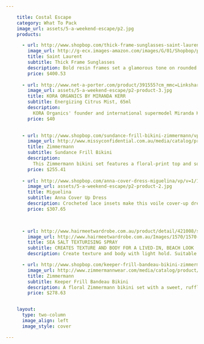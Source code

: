 ```yaml
---

    title: Costal Escape
    category: What To Pack
    image_url: assets/5-a-weekend-escape/p2.jpg
    products:

      - url: http://www.shopbop.com/thick-frame-sunglasses-saint-laurent/vp/v=1/1543677125.htm?folderID=2534374302159432&fm=other-shopbysize&colorId=43256&extid=affprg-4441350
        image_url: http://g-ecx.images-amazon.com/images/G/01/Shopbop/p/pcs/products/yvesl/yvesl2006143256/yvesl2006143256_q3_1-0.jpg 
        title: Saint Laurent
        subtitle: Thick Frame Sunglasses
        description: Bold resin frames set a glamorous tone on rounded Saint Laurent sunglasses. Gradient lenses. Case and cleaning cloth included.
        price: $400.53
        
      - url: http://www.net-a-porter.com/product/391555?cm_mmc=LinkshareUK-_-QFGLnEolOWg-_-Custom-_-LinkBuilder&siteID=QFGLnEolOWg-hZ4jSJOCseA0.2htB4ujsQ
        image_url: assets/5-a-weekend-escape/p2-product-3.jpg
        title: KORA ORGANICS BY MIRANDA KERR
        subtitle: Energizing Citrus Mist, 65ml
        description:
          KORA Organics' founder and international supermodel Miranda Kerr vows she "won't leave home without" this uplifting spritz. Its energizing combination of Bergamot, Orange, Aloe Vera - alongside Kerr's beloved Noni Extract - not only smell sumptuous but help to maintain soft, supple skin.
        price: $40

        
      - url: http://www.shopbop.com/sundance-frill-bikini-zimmermann/vp/v=1/1502374568.htm?folderID=2534374302067620&fm=other-shopbysize&colorId=55370&extid=affprg-4441350
        image_url: http://www.missyconfidential.com.au/media/catalog/product/cache/1/thumbnail/9df78eab33525d08d6e5fb8d27136e95/c/a/caitlin-reid-image-8_1_7.jpg 
        title: Zimmermann
        subtitle: Sundance Frill Bikini
        description:
          This Zimmermann bikini set features a floral-print top and solid bottoms. The top is detailed with feminine ruffles, and side boning provides structure. A silver-tone hook-and-eye fastens the back, and an optional halter strap fastens behind the neck. Lined.
        price: $255.41
        
      - url: http://www.shopbop.com/anna-cover-dress-miguelina/vp/v=1/1502048329.htm?folderID=2534374302024726&fm=other-shopbysize&colorId=12397&extid=affprg-4441350
        image_url: assets/5-a-weekend-escape/p2-product-2.jpg
        title: Miguelina
        subtitle: Anna Cover Up Dress
        description: Crocheted lace insets make this voile cover-up dress an elegant poolside layer. Scalloped hem. Spaghetti straps. Semi-sheer.
        price: $307.65
          


      - url: http://www.hairmeetwardrobe.com.au/product/detail/421008/sea-salt-texturising-spray
        image_url: http://www.hairmeetwardrobe.com.au/Images/1570/1570-420253-TG_P_C_SSTS_300x300_00.png  
        title: SEA SALT TEXTURISING SPRAY
        subtitle: CREATES TEXTURE AND BODY FOR A LIVED-IN, BEACH LOOK
        description: Create texture and body with light hold. Suitable for all hair types and perfect for achieving a lived-in, beach look. Spray evenly from root to tip, on towel-dried or dry hair and work though to create tousled waves with natural movement.

      - url: http://www.shopbop.com/keeper-frill-bandeau-bikini-zimmermann/vp/v=1/1555961160.htm?folderID=2534374302067620&fm=other-shopbysize&colorId=55366&extid=affprg-4441350
        image_url: http://www.zimmermannwear.com/media/catalog/product/cache/1/image/9df78eab33525d08d6e5fb8d27136e95/1/_/1.7082wkee.def.keeper-frill-bandeau-bikini-desert_floral-back.jpg
        title: Zimmermann
        subtitle: Keeper Frill Bandeau Bikini
        description: A floral Zimmermann bikini set with a sweet, ruffled bandeau top. Gold-tone buckle closure. Optional shoulder straps. Lined.
        price: $278.63


    layout:
      type: two-column
      image_align: left
      image_style: cover

---
```

